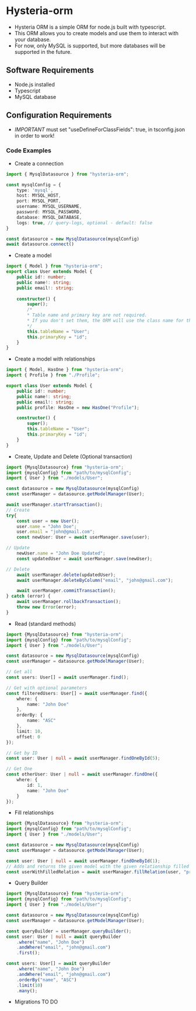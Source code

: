 # Hysteria-orm

- Hysteria ORM is a simple ORM for node.js built with typescript.
- This ORM allows you to create models and use them to interact with your database.
- For now, only MySQL is supported, but more databases will be supported in the future.

## Software Requirements

- Node.js installed
- Typescript
- MySQL database

## Configuration Requirements

- *IMPORTANT* must set "useDefineForClassFields": true, in tsconfig.json in order to work!

### Code Examples

- Create a connection

```typescript
import { MysqlDatasource } from "hysteria-orm";

const mysqlConfig = {
    type: 'mysql',
    host: MYSQL_HOST,
    port: MYSQL_PORT,
    username: MYSQL_USERNAME,
    password: MYSQL_PASSWORD,
    database: MYSQL_DATABASE,
    logs: true, // query-logs, optional - default: false
}

const datasource = new MysqlDatasource(mysqlConfig)
await datasource.connect()
```

- Create a model

```typescript
import { Model } from "hysteria-orm";
export class User extends Model {
    public id!: number;
    public name!: string;
    public email!: string;
    
    constructor() {
        super();
        /*
        * Table name and primary key are not required.
        * If you don't set them, the ORM will use the class name for the table name.
        */
        this.tableName = "User";
        this.primaryKey = "id";
    }
}
```

- Create a model with relationships

```typescript
import { Model, HasOne } from "hysteria-orm";
import { Profile } from "./Profile";

export class User extends Model {
    public id!: number;
    public name!: string;
    public email!: string;
    public profile: HasOne = new HasOne("Profile");

    constructor() {
        super();
        this.tableName = "User";
        this.primaryKey = "id";
    }
}
```

- Create, Update and Delete (Optional transaction)

```typescript
import {MysqlDatasource} from "hysteria-orm";
import {mysqlConfig} from "path/to/mysqlConfig";
import { User } from "./models/User";

const datasource = new MysqlDatasource(mysqlConfig)
const userManager = datasource.getModelManager(User);

await userManager.startTransaction();
// Create
try{
    const user = new User();
    user.name = "John Doe";
    user.email = "john@gmail.com";
    const newUser: User = await userManager.save(user);

// Update
    newUser.name = "John Doe Updated";
    const updatedUser = await userManager.save(newUser);

// Delete
    await userManager.delete(updatedUser);
    await userManager.deleteByColumn("email", "john@gmail.com");

    await userManager.commitTransaction();  
} catch (error) {
    await userManager.rollbackTransaction();
    throw new Error(error);
}
```

- Read (standard methods)

```typescript
import {MysqlDatasource} from "hysteria-orm";
import {mysqlConfig} from "path/to/mysqlConfig";
import { User } from "./models/User";

const datasource = new MysqlDatasource(mysqlConfig)
const userManager = datasource.getModelManager(User);

// Get all
const users: User[] = await userManager.find();

// Get with optional parameters
const filteredUsers: User[] = await userManager.find({
    where: {
        name: "John Doe"
    },
    orderBy: {
        name: "ASC"
    },
    limit: 10,
    offset: 0
});

// Get by ID
const user: User | null = await userManager.findOneById(5);

// Get One
const otherUser: User | null = await userManager.findOne({
    where: {
        id: 1,
        name: "John Doe"
    }
});
```

- Fill relationships

```typescript
import {MysqlDatasource} from "hysteria-orm";
import {mysqlConfig} from "path/to/mysqlConfig";
import { User } from "./models/User";

const datasource = new MysqlDatasource(mysqlConfig)
const userManager = datasource.getModelManager(User);

const user: User | null = await userManager.findOneById(1);
// Adds and returns the given model with the given relationship filled
const userWithFilledRelation = await userManager.fillRelation(user, "profile");
```

- Query Builder

```typescript
import {MysqlDatasource} from "hysteria-orm";
import {mysqlConfig} from "path/to/mysqlConfig";
import { User } from "./models/User";

const datasource = new MysqlDatasource(mysqlConfig)
const userManager = datasource.getModelManager(User);

const queryBuilder = userManager.queryBuilder();
const user: User | null = await queryBuilder
    .where("name", "John Doe")
    .andWhere("email", "john@gmail.com")
    .first();

const users: User[] = await queryBuilder
    .where("name", "John Doe")
    .andWhere("email", "john@gmail.com")
    .orderBy("name", "ASC")
    .limit(10)
    .many();
```

- Migrations TO DO